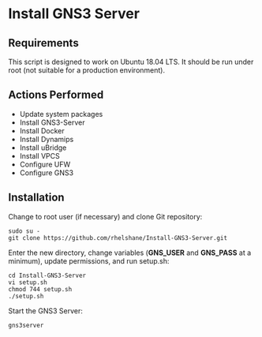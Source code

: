 # Install GNS3 Server 
## Requirements
This script is designed to work on Ubuntu 18.04 LTS. It should be run under root (not suitable for a production environment).
## Actions Performed
* Update system packages
* Install GNS3-Server
* Install Docker
* Install Dynamips
* Install uBridge
* Install VPCS
* Configure UFW
* Configure GNS3
## Installation
Change to root user (if necessary) and clone Git repository:
```
sudo su - 
git clone https://github.com/rhelshane/Install-GNS3-Server.git
```
Enter the new directory, change variables (**GNS_USER** and **GNS_PASS** at a minimum), update permissions, and run setup.sh:
```
cd Install-GNS3-Server
vi setup.sh
chmod 744 setup.sh
./setup.sh
```
Start the GNS3 Server:
```
gns3server
```
